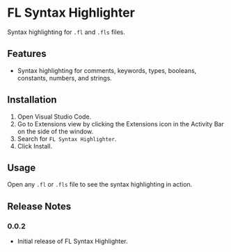 # FL Syntax Highlighter

Syntax highlighting for `.fl` and `.fls` files.

## Features

- Syntax highlighting for comments, keywords, types, booleans, constants, numbers, and strings.

## Installation

1. Open Visual Studio Code.
2. Go to Extensions view by clicking the Extensions icon in the Activity Bar on the side of the window.
3. Search for `FL Syntax Highlighter`.
4. Click Install.

## Usage

Open any `.fl` or `.fls` file to see the syntax highlighting in action.

## Release Notes

### 0.0.2

- Initial release of FL Syntax Highlighter.
